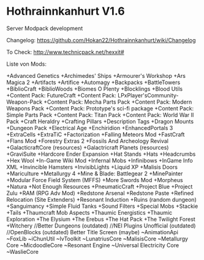 Hothrainnkanhurt V1.6
================

Server Modpack development

Changelog: https://github.com/Hokan22/Hothrainnkanhurt/wiki/Changelog

To Check:
http://www.technicpack.net/hexxit#

Liste von Mods:

+Advanced Genetics
+Archimedes' Ships
+Armourer's Workshop
+Ars Magica 2
+Artifacts
+Artifice
+Automagy
+Backpacks
+BattleTowers
+BiblioCraft
+BiblioWoods
+Biomes O Plenty
+Blocklings
+Blood Utils
+Content Pack: FutureCraft
+Content Pack: LPxPlayer'sCommunity-Weapon-Pack
+Content Pack: Mecha Parts Pack
+Content Pack: Modern Weapons Pack
+Content Pack: Prototype's sci-fi package
+Content Pack: Simple Parts Pack
+Content Pack: Titan Pack
+Content Pack: World War II Pack
+Craft Heraldry
+Crafting Pillars
+Description Tags
+Dragon Mounts
+Dungeon Pack
+Electrical Age 
+Enchiridion
+EnhancedPortals 3
+ExtraCells
+ExtraTiC
+Factorization
+Falling Meteors Mod
+FastCraft
+Flans Mod
+Forestry Extras 2
+Fossils And Archeology Revival
+GalacticraftCore (resources)
+Galactricraft Planets (resources)
+GraviSuite
+Hardcore Ender Expansion
+Hat Stands
+Hats
+Headcrumbs
+Hex Wool
+In-Game Wiki Mod
+Infernal Mobs
+Infinibows
+InGame Info XML
+Invincible Hamsters
+InvisibLights
+Liquid XP
+Malisis Doors
+Mariculture
+Metallurgy 4
+Mine & Blade: Battlegear 2
+MinePainter
+Modular Force Field System (MFFS)
+More Swords Mod
+Morpheus
+Natura
+Not Enough Resources
+PneumaticCraft
+Project Blue
+Project Zulu
+RAM (RPG Adv Mod)
+Redstone Arsenal
+Redstone Paste
+Refined Relocation (Site Extenders)
+Resonant Induction 
+Ruins (random dungeon)
+Sanguimancy
+Simple Fluid Tanks
+Sound Filters
+Special Mobs
+Stackie
+Tails
+Thaumcraft Mob Aspects
+Thaumic Energistics
+Thaumic Exploration
+The Elysium
+The Erebus
+The Hat Pack
+The Twilight Forest
+Witchery
//Better Dungeons (outdated)
//NEI Plugins Unofficial (outdated)
//OpenBlocks (outdated)
Better Title Screen (maybe)
~AnimationApi
~FoxLib
~iChunUtil
~IvToolkit
~LunatriusCore
~MalisisCore
~Metallurgy Core 
~MicdoodleCore
~Resonant Engine
~Universal Electricity Core
~WaslieCore